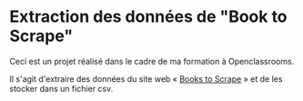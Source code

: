 # Extraction des données de "Book to Scrape"

Ceci est un projet réalisé dans le cadre de ma formation à Openclassrooms.

Il s'agit d'extraire des données du site web « [Books to Scrape](http://books.toscrape.com/) » et de les stocker dans un fichier csv.